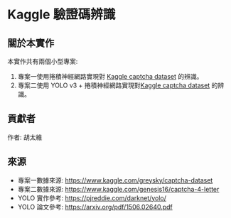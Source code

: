 # Kaggle 驗證碼辨識

## 關於本實作

本實作共有兩個小型專案:

1. 專案一使用捲積神經網路實現對 [Kaggle captcha dataset](https://www.kaggle.com/greysky/captcha-dataset) 的辨識。
2. 專案二使用 YOLO v3 + 捲積神經網路實現對[Kaggle captcha dataset](https://www.kaggle.com/genesis16/captcha-4-letter) 的辨識。



## 貢獻者

作者: 胡太維



## 來源

+ 專案一數據來源:  https://www.kaggle.com/greysky/captcha-dataset
+ 專案二數據來源:  https://www.kaggle.com/genesis16/captcha-4-letter
+ YOLO 實作參考: https://pjreddie.com/darknet/yolo/
+ YOLO 論文參考: https://arxiv.org/pdf/1506.02640.pdf